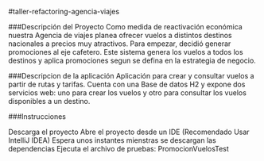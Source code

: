 #taller-refactoring-agencia-viajes

###Descripción del Proyecto 
Como medida de reactivación económica nuestra Agencia de viajes planea ofrecer vuelos a distintos destinos nacionales a precios muy atractivos. Para empezar, decidió generar promociones al eje cafetero. Este sistema genera los vuelos a todos los destinos y aplica promociones segun se defina en la estrategia de negocio.

###Descripcion de la aplicación 
Aplicación para crear y consultar vuelos a partir de rutas y tarifas. Cuenta con una Base de datos H2 y expone dos servicios web: uno para crear los vuelos y otro para consultar los vuelos disponibles a un destino.

###Instrucciones

Descarga el proyecto
Abre el proyecto desde un IDE (Recomendado Usar IntelliJ IDEA)
Espera unos instantes mienstras se descargan las dependencias
Ejecuta el archivo de pruebas: PromocionVuelosTest